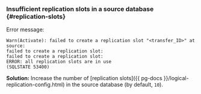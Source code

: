 ### Insufficient replication slots in a source database {#replication-slots}

Error message:

```text
Warn(Activate): failed to create a replication slot "<transfer_ID>" at source:
failed to create a replication slot:
failed to create a replication slot:
ERROR: all replication slots are in use
(SQLSTATE 53400)
```

**Solution:** Increase the number of [replication slots]({{ pg-docs }}/logical-replication-config.html) in the source database (by default, `10`).
